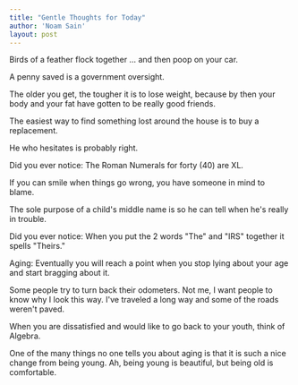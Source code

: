 ```yaml
---
title: "Gentle Thoughts for Today"
author: 'Noam Sain'
layout: post
---
```


Birds of a feather flock together … and then poop on your car.

A penny saved is a government oversight.

The older you get, the tougher it is to lose weight, because by then your body and your fat have gotten to be really good friends.

The easiest way to find something lost around the house is to buy a replacement.

He who hesitates is probably right.

Did you ever notice: The Roman Numerals for forty (40) are XL.

If you can smile when things go wrong, you have someone in mind to blame.

The sole purpose of a child's middle name is so he can tell when he's really in trouble.

Did you ever notice: When you put the 2 words "The" and "IRS" together it spells "Theirs."

Aging: Eventually you will reach a point when you stop lying about your age and start bragging about it.

Some people try to turn back their odometers. Not me, I want people to know why I look this way. I've traveled a long way and some of the roads weren't paved.

When you are dissatisfied and would like to go back to your youth, think of Algebra.

One of the many things no one tells you about aging is that it is such a nice change from being young. Ah, being young is beautiful, but being old is comfortable.
